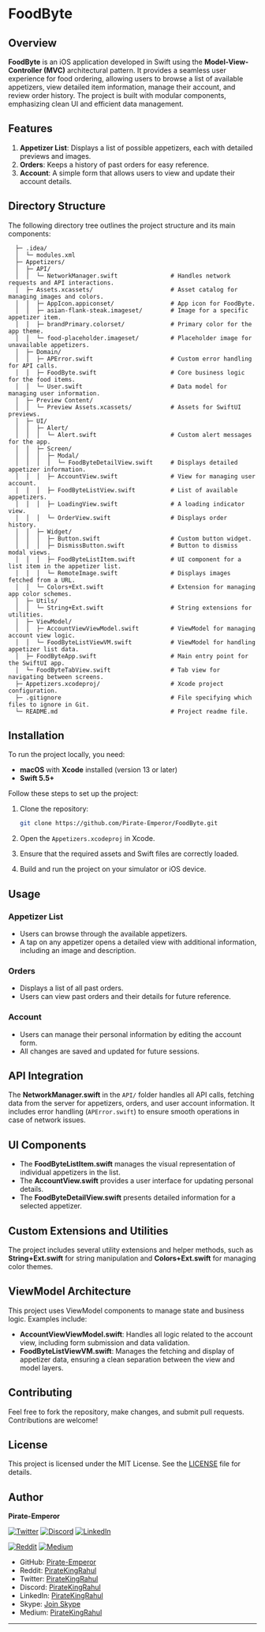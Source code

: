 # FoodByte

## Overview

**FoodByte** is an iOS application developed in Swift using the **Model-View-Controller (MVC)** architectural pattern. It provides a seamless user experience for food ordering, allowing users to browse a list of available appetizers, view detailed item information, manage their account, and review order history. The project is built with modular components, emphasizing clean UI and efficient data management.

## Features

1. **Appetizer List**: Displays a list of possible appetizers, each with detailed previews and images.
2. **Orders**: Keeps a history of past orders for easy reference.
3. **Account**: A simple form that allows users to view and update their account details.

## Directory Structure

The following directory tree outlines the project structure and its main components:

```
  ├─ .idea/
  │  └─ modules.xml
  ├─ Appetizers/
  │  ├─ API/
  │  │  └─ NetworkManager.swift               # Handles network requests and API interactions.
  │  ├─ Assets.xcassets/                      # Asset catalog for managing images and colors.
  │  │  ├─ AppIcon.appiconset/                # App icon for FoodByte.
  │  │  ├─ asian-flank-steak.imageset/        # Image for a specific appetizer item.
  │  │  ├─ brandPrimary.colorset/             # Primary color for the app theme.
  │  │  └─ food-placeholder.imageset/         # Placeholder image for unavailable appetizers.
  │  ├─ Domain/
  │  │  ├─ APError.swift                      # Custom error handling for API calls.
  │  │  ├─ FoodByte.swift                     # Core business logic for the food items.
  │  │  └─ User.swift                         # Data model for managing user information.
  │  ├─ Preview Content/
  │  │  └─ Preview Assets.xcassets/           # Assets for SwiftUI previews.
  │  ├─ UI/
  │  │  ├─ Alert/
  │  │  │  └─ Alert.swift                     # Custom alert messages for the app.
  │  │  ├─ Screen/
  │  │  │  ├─ Modal/
  │  │  │  │  └─ FoodByteDetailView.swift     # Displays detailed appetizer information.
  │  │  │  ├─ AccountView.swift               # View for managing user account.
  │  │  │  ├─ FoodByteListView.swift          # List of available appetizers.
  │  │  │  ├─ LoadingView.swift               # A loading indicator view.
  │  │  │  └─ OrderView.swift                 # Displays order history.
  │  │  ├─ Widget/
  │  │  │  ├─ Button.swift                    # Custom button widget.
  │  │  │  ├─ DismissButton.swift             # Button to dismiss modal views.
  │  │  │  ├─ FoodByteListItem.swift          # UI component for a list item in the appetizer list.
  │  │  │  └─ RemoteImage.swift               # Displays images fetched from a URL.
  │  │  └─ Colors+Ext.swift                   # Extension for managing app color schemes.
  │  ├─ Utils/
  │  │  └─ String+Ext.swift                   # String extensions for utilities.
  │  ├─ ViewModel/
  │  │  ├─ AccountViewViewModel.swift         # ViewModel for managing account view logic.
  │  │  └─ FoodByteListViewVM.swift           # ViewModel for handling appetizer list data.
  │  ├─ FoodByteApp.swift                     # Main entry point for the SwiftUI app.
  │  └─ FoodByteTabView.swift                 # Tab view for navigating between screens.
  ├─ Appetizers.xcodeproj/                    # Xcode project configuration.
  ├─ .gitignore                               # File specifying which files to ignore in Git.
  └─ README.md                                # Project readme file.
```

## Installation

To run the project locally, you need:

- **macOS** with **Xcode** installed (version 13 or later)
- **Swift 5.5+**
  
Follow these steps to set up the project:

1. Clone the repository:

   ```bash
   git clone https://github.com/Pirate-Emperor/FoodByte.git
   ```

2. Open the `Appetizers.xcodeproj` in Xcode.

3. Ensure that the required assets and Swift files are correctly loaded.

4. Build and run the project on your simulator or iOS device.

## Usage

### Appetizer List

- Users can browse through the available appetizers.
- A tap on any appetizer opens a detailed view with additional information, including an image and description.

### Orders

- Displays a list of all past orders.
- Users can view past orders and their details for future reference.

### Account

- Users can manage their personal information by editing the account form.
- All changes are saved and updated for future sessions.

## API Integration

The **NetworkManager.swift** in the `API/` folder handles all API calls, fetching data from the server for appetizers, orders, and user account information. It includes error handling (`APError.swift`) to ensure smooth operations in case of network issues.

## UI Components

- The **FoodByteListItem.swift** manages the visual representation of individual appetizers in the list.
- The **AccountView.swift** provides a user interface for updating personal details.
- The **FoodByteDetailView.swift** presents detailed information for a selected appetizer.

## Custom Extensions and Utilities

The project includes several utility extensions and helper methods, such as **String+Ext.swift** for string manipulation and **Colors+Ext.swift** for managing color themes.

## ViewModel Architecture

This project uses ViewModel components to manage state and business logic. Examples include:

- **AccountViewViewModel.swift**: Handles all logic related to the account view, including form submission and data validation.
- **FoodByteListViewVM.swift**: Manages the fetching and display of appetizer data, ensuring a clean separation between the view and model layers.

## Contributing

Feel free to fork the repository, make changes, and submit pull requests. Contributions are welcome!

## License

This project is licensed under the MIT License. See the [LICENSE](LICENSE) file for details.

## Author

**Pirate-Emperor**

[![Twitter](https://skillicons.dev/icons?i=twitter)](https://twitter.com/PirateKingRahul)
[![Discord](https://skillicons.dev/icons?i=discord)](https://discord.com/users/1200728704981143634)
[![LinkedIn](https://skillicons.dev/icons?i=linkedin)](https://www.linkedin.com/in/piratekingrahul)

[![Reddit](https://img.shields.io/badge/Reddit-FF5700?style=for-the-badge&logo=reddit&logoColor=white)](https://www.reddit.com/u/PirateKingRahul)
[![Medium](https://img.shields.io/badge/Medium-42404E?style=for-the-badge&logo=medium&logoColor=white)](https://medium.com/@piratekingrahul)

- GitHub: [Pirate-Emperor](https://github.com/Pirate-Emperor)
- Reddit: [PirateKingRahul](https://www.reddit.com/u/PirateKingRahul/)
- Twitter: [PirateKingRahul](https://twitter.com/PirateKingRahul)
- Discord: [PirateKingRahul](https://discord.com/users/1200728704981143634)
- LinkedIn: [PirateKingRahul](https://www.linkedin.com/in/piratekingrahul)
- Skype: [Join Skype](https://join.skype.com/invite/yfjOJG3wv9Ki)
- Medium: [PirateKingRahul](https://medium.com/@piratekingrahul)

---